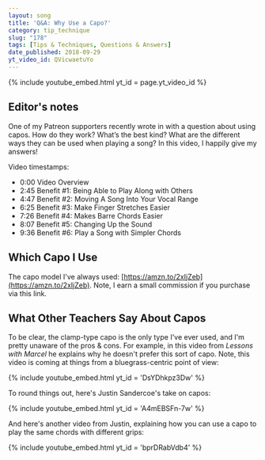 ```yaml
---
layout: song
title: 'Q&A: Why Use a Capo?'
category: tip_technique
slug: "178"
tags: [Tips & Techniques, Questions & Answers]
date_published: 2018-09-29
yt_video_id: QVicwaetuYo
---
```


{% include youtube_embed.html yt_id = page.yt_video_id %}

## Editor's notes

One of my Patreon supporters recently wrote in with a question about using capos. How do they work? What’s the best kind? What are the different ways they can be used when playing a song? In this video, I happily give my answers!

Video timestamps:

- 0:00 Video Overview
- 2:45 Benefit #1: Being Able to Play Along with Others
- 4:47 Benefit #2: Moving A Song Into Your Vocal Range
- 6:25 Benefit #3: Make Finger Stretches Easier
- 7:26 Benefit #4: Makes Barre Chords Easier
- 8:07 Benefit #5: Changing Up the Sound
- 9:36 Benefit #6: Play a Song with Simpler Chords

## Which Capo I Use

The capo model I've always used: [https://amzn.to/2xIjZeb](https://amzn.to/2xIjZeb). Note, I earn a small commission if you purchase via this link.

## What Other Teachers Say About Capos

To be clear, the clamp-type capo is the only type I've ever used, and I'm pretty unaware of the pros & cons. For example, in this video from _Lessons with Marcel_ he explains why he doesn't prefer this sort of capo. Note, this video is coming at things from a bluegrass-centric point of view:

{% include youtube_embed.html yt_id = 'DsYDhkpz3Dw' %}

To round things out, here's Justin Sandercoe's take on capos:

{% include youtube_embed.html yt_id = 'A4mEBSFn-7w' %}

And here's another video from Justin, explaining how you can use a capo to play the same chords with different grips:

{% include youtube_embed.html yt_id = 'bprDRabVdb4' %}
